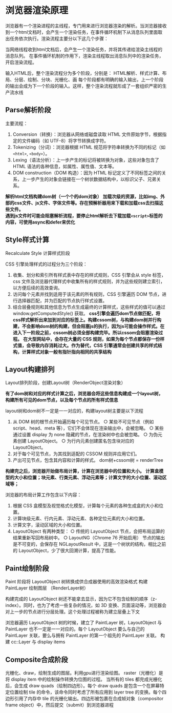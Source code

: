 # 浏览器渲染原理

浏览器有一个渲染进程的主线程，专门用来进行浏览器渲染的解析。当浏览器接收到一个html文档时，会产生一个渲染任务，在事件循环机制下从消息队列里面取出任务依次执行。渲染流程主要分以下这几个步骤：

当网络线程收到html文档后，会产生一个渲染任务，并将其传递给渲染主线程的消息队列。
在事件循环机制的作用下，渲染主线程取出消息队列中的渲染任务，开启渲染流程。

输入HTML后，整个渲染流程分为多个阶段，分别是：
HTML解析、样式计算、布局、分层、绘制、分块、光栅化、画
每个阶段都有明确的输入输出，上一个阶段的输出会成为下一个阶段的输入。这样，整个渲染流程就形成了一套组织严密的生产流水线

## Parse解析阶段
主要流程：
1. Conversion（转换）：浏览器从网络或磁盘读取 HTML 文件原始字节，根据指定的文件编码（如 UTF-8）将字节转换成字符。
2. Tokenizing（分词）：浏览器根据 HTML 规范将字符串转换为不同的标记（如 `<html>`, `<body>`）。
3. Lexing（语法分析）：上一步产生的标记将被转换为对象，这些对象包含了 HTML 语法的各种信息，如属性、属性值、文本等。
4. DOM construction（DOM 构造）：因为 HTML 标记定义了不同标签之间的关系，上一步产生的对象会链接在一个树状数据结构中，以标识父子、兄弟关系。


 **解析html文档构建dom树（一个个的dom对象）** 
 **加载次级的资源，比如img、外部的css文件、js文件、字体文件等。存在预解析器用来下载和加载css去扫描这些文件。**  
 **遇到js文件时可能会阻塞解析流程，要停止html解析去下载加载`<script>`标签的内容，可使用async和defer来优化**

 ## Style样式计算

 Recalculate Style 计算样式阶段

CSS 引擎处理样式的过程分为三个阶段：
1. 收集、划分和索引所有样式表中存在的样式规则，CSS 引擎会从 style 标签，css 文件及浏览器代理样式中收集所有的样式规则，并为这些规则建立索引，以方便后续的高效查询。
2. 访问每个元素并找到适用于该元素的所有规则，CSS 引擎遍历 DOM 节点，进行选择器匹配，并为匹配的节点执行样式设置。
3. 结合层叠规则和其他信息为节点生成最终的计算样式，这些样式的值可以通过 window.getComputedStyle() 获取。
**css引擎会遍历dom节点做匹配，将css样式解析出来加到对应的标签上。构建cssom树，与构建dom树并行构建，不会影响dom树的构建，但会阻塞js的执行，因为js可能会操作样式。在进入下一阶段之前，cssom树必须全部构建完毕。所以cssom会阻塞渲染过程。**
**在大型网站中，会存在大量的 CSS 规则，如果为每个节点都保存一份样式值，会导致内存消耗过大。作为替代，CSS 引擎通常会创建共享的样式结构，计算样式对象一般有指针指向相同的共享结构** 

## Layout构建排列

Layout排列阶段，创建Layout树（RenderObject渲染对象）

**有了dom树和对应的样式计算之后，浏览器会将这些信息构建成一个layout树，构建所有可见的dom节点，以及每个节点的所有样式信息**

layout树和dom树不一定是一一对应的，构建layout树主要是以下流程

1. 从 DOM 树的根节点开始遍历每个可见节点。
  ○ 某些不可见节点（例如 script、head、meta 等），它们不会体现在渲染输出中，会被忽略。
  ○ 某些通过设置 display 为 none 隐藏的节点，在渲染树中也会被忽略。
  ○ 为伪元素创建 LayoutObject。
  ○ 为行内元素创建匿名包含块对应的 LayoutObject。
2. 对于每个可见节点，为其找到适配的 CSSOM 规则并应用它们。
3. 产出可见节点，包含其内容和计算的样式。
dom树+cssom树 = renderTree

**构建完之后，浏览器开始做布局计算，计算在浏览器中的位置和大小。**
**计算盒模型的大小和位置；块元素、行类元素、浮动元素等；计算文字的大小位置、滚动区域等；**

浏览器的布局计算工作包含以下内容：
1. 根据 CSS 盒模型及视觉格式化模型，计算每个元素的各种生成盒的大小和位置。
2. 计算块级元素、行内元素、浮动元素、各种定位元素的大小和位置。
3. 计算文字，滚动区域的大小和位置。
4. LayoutObject 有两种类型：
  ○ 传统的 LayoutObject 节点，会把布局运算的结果重新写回布局树中。
  ○ LayoutNG（Chrome 76 开始启用） 节点的输出是不可变的，会保存在 NGLayoutResult 中，这是一个树状的结构，相比之前的 LayoutObject，少了很大回溯计算，提高了性能。

## Paint绘制阶段
Paint 阶段将 LayoutObject 树转换成供合成器使用的高效渲染格式
构建PaintLayer 绘制图层 （RenderLayer树）

构建完成的 LayoutObject 树还不能拿去显示，因为它不包含绘制的顺序（z-index）。同时，也为了考虑一些复杂的情况，如 3D 变换、页面滚动等，浏览器会对上一步的节点进行分层处理。这个处理过程被称为建立层叠上下文


浏览器遍历 LayoutObject 树的时候，建立了 PaintLayer 树，LayoutObject 与 PaintLayer 也不一定是一一对应的。每个 LayoutObject 要么与自己的 PaintLayer 关联，要么与拥有 PaintLayer 的第一个祖先的 PaintLayer 关联。
构建 cc::Layer 与 display items

## Composite合成阶段
光栅化、draw，绘制生成的图层。利用gpu进行渲染绘图。
raster（光栅化）是将 display item 中的绘制操作转换为位图的过程。
当所有的 tiles 都完成光栅化后，会生成 draw quads（绘制四边形）。每个 draw quads 是包含一个在屏幕特定位置绘制 tile 的命令，该命令同时考虑了所有应用到 layer tree 的变换。每个四边形引用了内存中 tile 的光栅化输出。四边形被包裹在合成帧对象（compositor frame object）中，然后提交（submit）到浏览器进程